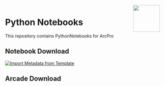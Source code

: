 <img width="87" align="right" src="https://github.com/user-attachments/assets/3d867e21-deed-4fcb-95b0-1856dad3ea1d"/>

# Python Notebooks

  

This repository contains PythonNotebooks for ArcPro

## Notebook Download
[![Import Metadata from Template](https://img.shields.io/badge/Import_Metadata_from_Template-Download-blue?style=for-the-badge)](https://github.com/PaGS-GIS/Python-Notebooks/blob/main/ImportMetadataFromTemplate.ipynb)

## Arcade Download
